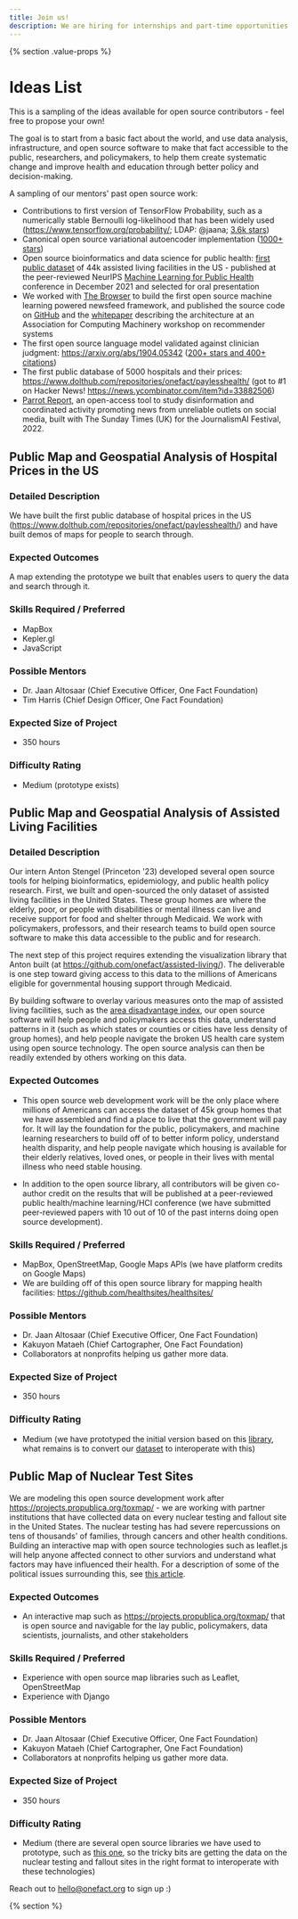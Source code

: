 ```yaml
---
title: Join us!
description: We are hiring for internships and part-time opportunities.
---
```


{% section .value-props %}

# Ideas List

This is a sampling of the ideas available for open source contributors - feel free to propose your own! 

The goal is to start from a basic fact about the world, and use data analysis, infrastructure, and open source software to make that fact accessible to the public, researchers, and policymakers, to help them create systematic change and improve health and education through better policy and decision-making.


A sampling of our mentors' past open source work:
* Contributions to first version of TensorFlow Probability, such as a numerically stable Bernoulli log-likelihood that has been widely used (https://www.tensorflow.org/probability/; LDAP: @jaana; [3.6k stars](https://github.com/tensorflow/probability))
* Canonical open source variational autoencoder implementation ([1000+ stars](https://github.com/altosaar/variational-autoencoder/))
* Open source bioinformatics and data science for public health: [first public dataset](https://github.com/onefact/assisted-living) of 44k assisted living facilities in the US - published at the peer-reviewed NeurIPS [Machine Learning for Public Health](https://sites.google.com/nyu.edu/mlph2021) conference in December 2021 and selected for oral presentation
* We worked with [The Browser](https://thebrowser.com) to build the first open source machine learning powered newsfeed framework, and published the source code on [GitHub](https://github.com/the-browser/recommending-interesting-writing) and the [whitepaper](http://ceur-ws.org/Vol-2682/short2.pdf) describing the architecture at an Association for Computing Machinery workshop on recommender systems 
* The first open source language model validated against clinician judgment: https://arxiv.org/abs/1904.05342 ([200+ stars and 400+ citations](https://github.com/kexinhuang12345/clinicalBERT))
* The first public database of 5000 hospitals and their prices: https://www.dolthub.com/repositories/onefact/paylesshealth/ (got to #1 on Hacker News! https://news.ycombinator.com/item?id=33882506)
* [Parrot Report](http://parrot.report), an open-access tool to study disinformation and coordinated activity promoting news from unreliable outlets on social media, built with The Sunday Times (UK) for the JournalismAI Festival, 2022.

## Public Map and Geospatial Analysis of Hospital Prices in the US

### Detailed Description

We have built the first public database of hospital prices in the US (https://www.dolthub.com/repositories/onefact/paylesshealth/) and have built demos of maps for people to search through.

### Expected Outcomes

A map extending the prototype we built that enables users to query the data and search through it.

### Skills Required / Preferred

* MapBox
* Kepler.gl
* JavaScript

### Possible Mentors

* Dr. Jaan Altosaar (Chief Executive Officer, One Fact Foundation)
* Tim Harris (Chief Design Officer, One Fact Foundation)

### Expected Size of Project

* 350 hours

### Difficulty Rating

* Medium (prototype exists)

## Public Map and Geospatial Analysis of Assisted Living Facilities

### Detailed Description

Our intern Anton Stengel (Princeton '23) developed several open source tools for helping bioinformatics, epidemiology, and public health policy research. First, we built and open-sourced the only dataset of assisted living facilities in the United States. These group homes are where the elderly, poor, or people with disabilities or mental illness can live and receive support for food and shelter through Medicaid. We work with policymakers, professors, and their research teams to build open source software to make this data accessible to the public and for research.

The next step of this project requires extending the visualization library that Anton built (at https://github.com/onefact/assisted-living/). The deliverable is one step toward giving access to this data to the millions of Americans eligible for governmental housing support through Medicaid.

By building software to overlay various measures onto the map of assisted living facilities, such as the [area disadvantage index](https://www.neighborhoodatlas.medicine.wisc.edu/), our open source software will help people and policymakers access this data, understand patterns in it (such as which states or counties or cities have less density of group homes), and help people navigate the broken US health care system using open source technology. The open source analysis can then be readily extended by others working on this data. 

### Expected Outcomes

* This open source web development work will be the only place where millions of Americans can access the dataset of 45k group homes that we have assembled and find a place to live that the government will pay for. It will lay the foundation for the public, policymakers, and machine learning researchers to build off of to better inform policy, understand health disparity, and help people navigate which housing is available for their elderly relatives, loved ones, or people in their lives with mental illness who need stable housing.

* In addition to the open source library, all contributors will be given co-author credit on the results that will be published at a peer-reviewed public health/machine learning/HCI conference (we have submitted peer-reviewed papers with 10 out of 10 of the past interns doing open source development).

### Skills Required / Preferred

* MapBox, OpenStreetMap, Google Maps APIs (we have platform credits on Google Maps) 
* We are building off of this open source library for mapping health facilities: https://github.com/healthsites/healthsites/

### Possible Mentors

* Dr. Jaan Altosaar (Chief Executive Officer, One Fact Foundation)
* Kakuyon Mataeh (Chief Cartographer, One Fact Foundation)
* Collaborators at nonprofits helping us gather more data. 

### Expected Size of Project
* 350 hours

### Difficulty Rating

* Medium (we have prototyped the initial version based on this [library](https://github.com/healthsites/healthsites/), what remains is to convert our [dataset](onefact.org/assisted-living) to interoperate with this)

## Public Map of Nuclear Test Sites

We are modeling this open source development work after https://projects.propublica.org/toxmap/ - we are working with partner institutions that have collected data on every nuclear testing and fallout site in the United States. The nuclear testing has had severe repercussions on tens of thousands' of families, through cancers and other health conditions. Building an interactive map with open source technologies such as leaflet.js will help anyone affected connect to other surviors and understand what factors may have influenced their health. For a description of some of the political issues surrounding this, see [this article](https://harpers.org/archive/2022/01/spent-fuel-the-risky-resurgence-of-nuclear-power/).

### Expected Outcomes

* An interactive map such as https://projects.propublica.org/toxmap/ that is open source and navigable for the lay public, policymakers, data scientists, journalists, and other stakeholders 

### Skills Required / Preferred 

* Experience with open source map libraries such as Leaflet, OpenStreetMap
* Experience with Django

### Possible Mentors

* Dr. Jaan Altosaar (Chief Executive Officer, One Fact Foundation)
* Kakuyon Mataeh (Chief Cartographer, One Fact Foundation)
* Collaborators at nonprofits helping us gather more data. 

### Expected Size of Project

* 350 hours

### Difficulty Rating

* Medium (there are several open source libraries we have used to prototype, such as [this one](https://github.com/healthsites/healthsites/), so the tricky bits are getting the data on the nuclear testing and fallout sites in the right format to interoperate with these technologies)


Reach out to hello@onefact.org to sign up :)


{% section %}
